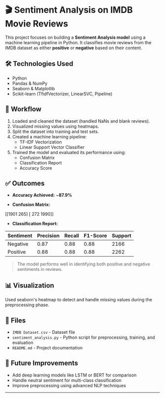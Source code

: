 # 🎬 Sentiment Analysis on IMDB Movie Reviews

This project focuses on building a **Sentiment Analysis model** using a machine learning pipeline in Python. It classifies movie reviews from the IMDB dataset as either **positive** or **negative** based on their content.


## 🛠️ Technologies Used

- Python
- Pandas & NumPy
- Seaborn & Matplotlib
- Scikit-learn (TfidfVectorizer, LinearSVC, Pipeline)

## 🔄 Workflow

1. Loaded and cleaned the dataset (handled NaNs and blank reviews).
2. Visualized missing values using heatmaps.
3. Split the dataset into training and test sets.
4. Created a machine learning pipeline:
   - TF-IDF Vectorization
   - Linear Support Vector Classifier
5. Trained the model and evaluated its performance using:
   - Confusion Matrix
   - Classification Report
   - Accuracy Score

## ✅ Outcomes

- **Accuracy Achieved:** ~**87.9%**

- **Confusion Matrix:**

[[1901 265]
[ 272 1990]]


- **Classification Report:**

| Sentiment | Precision | Recall | F1-Score | Support |
|-----------|-----------|--------|----------|---------|
| Negative  |   0.87    |  0.88  |   0.88   |  2166   |
| Positive  |   0.88    |  0.88  |   0.88   |  2262   |

> The model performs well in identifying both positive and negative sentiments in reviews.

## 📊 Visualization

Used seaborn's heatmap to detect and handle missing values during the preprocessing phase.

## 📁 Files

- `IMDB Dataset.csv` - Dataset file
- `sentiment_analysis.py` - Python script for preprocessing, training, and evaluation
- `README.md` - Project documentation

## 🚀 Future Improvements

- Add deep learning models like LSTM or BERT for comparison
- Handle neutral sentiment for multi-class classification
- Improve preprocessing using advanced NLP techniques

---


